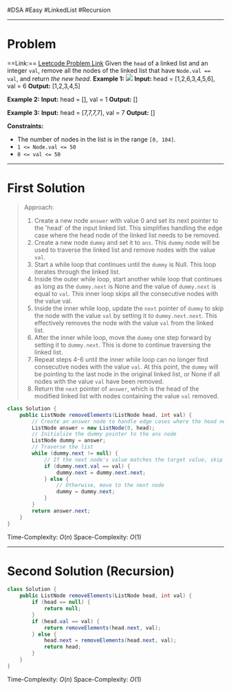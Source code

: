 #DSA #Easy #LinkedList #Recursion
___
# Problem
==Link:== [Leetcode Problem Link](https://leetcode.com/problems/remove-linked-list-elements/description/?envType=problem-list-v2&envId=linked-list)
Given the `head` of a linked list and an integer `val`, remove all the nodes of the linked list that have `Node.val == val`, and return _the new head_.
**Example 1:**
![](https://assets.leetcode.com/uploads/2021/03/06/removelinked-list.jpg)
	**Input:** head = [1,2,6,3,4,5,6], val = 6
	**Output:** [1,2,3,4,5]

**Example 2:**
	**Input:** head = [], val = 1
	**Output:** []

**Example 3:**
	**Input:** head = [7,7,7,7], val = 7
	**Output:** []

**Constraints:**
- The number of nodes in the list is in the range `[0, 104]`.
- `1 <= Node.val <= 50`
- `0 <= val <= 50`
___
# First Solution 
> Approach:
>1. Create a new node `answer` with value 0 and set its next pointer to the 'head' of the input linked list. This simplifies handling the edge case where the head node of the linked list needs to be removed.
>2. Create a new node `dummy` and set it to `ans`. This `dummy` node will be used to traverse the linked list and remove nodes with the value `val`.
>3. Start a while loop that continues until the `dummy` is Null. This loop iterates through the linked list.
>4. Inside the outer while loop, start another while loop that continues as long as the `dummy.next` is  None and the value of `dummy.next` is equal to `val`. This inner loop skips all the consecutive nodes with the value val.
>5. Inside the inner while loop, update the `next` pointer of `dummy` to skip the node with the value `val` by setting it to `dummy.next.next`. This effectively removes the node with the value `val` from the linked list.
>6. After the inner while loop, move the `dummy` one step forward by setting it to `dummy.next`. This is done to continue traversing the linked list.
>7. Repeat steps 4-6 until the inner while loop can no longer find consecutive nodes with the value `val`. At this point, the `dummy` will be pointing to the last node in the original linked list, or None if all nodes with the value `val` have been removed.
>8. Return the `next` pointer of `answer`, which is the head of the modified linked list with nodes containing the value `val` removed.

``` java
class Solution {
    public ListNode removeElements(ListNode head, int val) {
		// Create an answer node to handle edge cases where the head needs to be removed  
		ListNode answer = new ListNode(0, head);  
		// Initialize the dummy pointer to the ans node  
		ListNode dummy = answer;  
		// Traverse the list  
		while (dummy.next != null) {  
		    // If the next node's value matches the target value, skip the node  
		    if (dummy.next.val == val) {  
		        dummy.next = dummy.next.next;  
		    } else {  
		        // Otherwise, move to the next node  
		        dummy = dummy.next;  
		    }  
		}  
		return answer.next;
    }
}
```
Time-Complexity: $O(n)$
Space-Complexity: $O(1)$
___
# Second Solution (Recursion)
```java
class Solution {
    public ListNode removeElements(ListNode head, int val) {
        if (head == null) {
            return null; 
        }
        if (head.val == val) {
            return removeElements(head.next, val);
        } else {
            head.next = removeElements(head.next, val);
            return head;
        }
    }
}
```
Time-Complexity: $O(n)$
Space-Complexity: $O(1)$